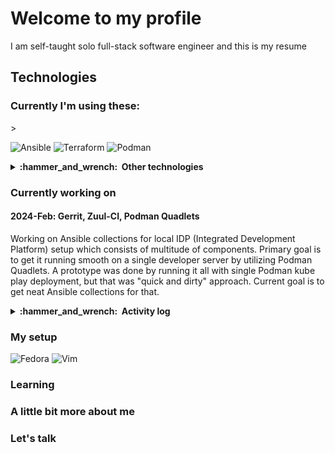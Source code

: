 <h1>Welcome to my profile</h1>
<p>I am self-taught solo full-stack software engineer and this is my resume</p>
<section>
  <h2>Technologies</h2>
  <article>
    <h3>Currently I'm using these:</h3>>
    <p>
      <img alt="Ansible" src="https://img.shields.io/badge/-Ansible-C60000?style=flat&logo=ansible&logoColor=white" />
      <img alt="Terraform" src="https://img.shields.io/badge/-Terraform-5C41E2?style=flat&logo=terraform&logoColor=white" /> 
      <img alt="Podman" src="https://img.shields.io/badge/-Podman-892CA0?style=flat&logo=podman&logoColor=white" />
    </p>
  </article>
  <details>
    <summary><b>:hammer_and_wrench: &nbsp;Other technologies</b></summary>
    <article>
      <h4>I am also familiar with these</h4>
      <p>
        <img alt="Figma" src="https://img.shields.io/badge/-Figma-F24E1E?style=flat&logo=figma&logoColor=white" />
        <img alt="WebComponents" src="https://img.shields.io/badge/-WebComponents-29ABE2?style=flat&logo=webcomponents.org&logoColor=white" />
        <img alt="Lit" src="https://img.shields.io/badge/-Lit-324FFF?style=flat&logo=lit&logoColor=white" />
        <img alt="Redux" src="https://img.shields.io/badge/-Redux-764ABC?style=flat&logo=redux&logoColor=white" />
        <img alt="Redux-Saga" src="https://img.shields.io/badge/-Redux_Saga-85D26A?style=flat&logo=redux-saga&logoColor=white" />
        <img alt="Webpack" src="https://img.shields.io/badge/-Webpack-8DD6F9?style=flat&logo=webpack&logoColor=white" /> 
        <img alt="Yarn" src="https://img.shields.io/badge/-Yarn-2C8EBB?style=flat&logo=yarn&logoColor=white" />
      </p>
    </article>
  </details>
</section>
<section>
  <h3>Currently working on</h3>
    <article>
      <h4>2024-Feb: Gerrit, Zuul-CI, Podman Quadlets</h4>
      <p>Working on Ansible collections for local IDP (Integrated Development
         Platform) setup which consists of multitude of components. Primary
         goal is to get it running smooth on a single developer server by
         utilizing Podman Quadlets. A prototype was done by running it all
         with single Podman kube play deployment, but that was "quick and
         dirty" approach. Current goal is to get neat Ansible collections for
         that.
        </p>
    </article>
  <details>
    <summary><b>:hammer_and_wrench: &nbsp;Activity log</b></summary>
    <article>
      <h4>Activity name and date</h4>
      <p>Some previous activity description</p>
    </article>
  </details>
</section>
<section>
  <h3>My setup</h3>
  <p>
    <img alt="Fedora" src="https://img.shields.io/badge/Fedora-3A6BAE?style=flat&logo=fedora" />
    <img alt="Vim" src="https://img.shields.io/badge/-Vim-019733?style=flat&logo=vim&logoColor=white" /> 
  </p>
</section>
<section>
  <h3>Learning</h3>
  <p></p>
</section>
<section>
  <h3>A little bit more about me</h3>
</section>
<section>
  <h3>Let's talk</h3>
</section>
